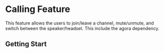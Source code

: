 # Calling Feature

This feature allows the users to join/leave a channel, mute/unmute, and switch between the speaker/headset. This include the agora dependency.

## Getting Start 

